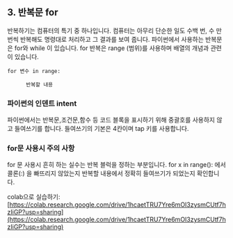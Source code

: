 ## 3. 반복문 for

반복하기는 컴퓨터의 특기 중 하나입니다.
컴퓨터는 아무리 단순한 일도 수백 번, 수 만번씩 반복해도 명령대로 처리하고 그 결과를 보여 줍니다.
파이썬에서 사용하는 반복문은 for와 while 이 있습니다.
for 반복은 range (범위)를 사용하며 배열의 개념과 관련이 있습니다.
```
for 변수 in range:

      반복할 내용
```
### **파이썬의 인덴트 intent**

파이썬에서는 반복문,조건문,함수 등 코드 블록을 표시하기 위해 중괄호를 사용하지 않고 들여쓰기를 합니다. 들여쓰기의 기본은 4칸이며 tap 키를 사용합니다. 

### for문 사용시 주의 사항  

for 문 사용시 흔히 하는 실수는 반복 블럭을 정하는 부분입니다.
for x in range(): 에서 콜론(:) 을 빠뜨리지 않았는지
반복할 내용에서 정확히 들여쓰기가 되었는지 확인합니다.  


colab으로 실습하기: [https://colab.research.google.com/drive/1hcaetTRU7Yre6mOI3zysmCUtf7hzIiGP?usp=sharing](https://colab.research.google.com/drive/1hcaetTRU7Yre6mOI3zysmCUtf7hzIiGP?usp=sharing)

